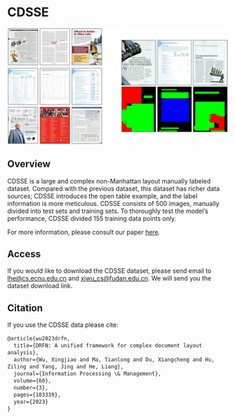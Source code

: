 # CDSSE

![Header](./CDSSE.jpg)

## Overview
CDSSE is a large and complex non-Manhattan layout manually labeled dataset. Compared with the previous dataset, this dataset has richer data sources; CDSSE introduces the open table example, and the label information is more meticulous. CDSSE consists of 500 images, manually divided into test sets and training sets. To thoroughly test the model’s performance, CDSSE divided 155 training data points only.


For more information, please consult our paper [here](https://doi.org/10.1016/j.ipm.2023.103339).



## Access
If you would like to download the CDSSE dataset, please send email to lhe@cs.ecnu.edu.cn and xjwu_cs@fudan.edu.cn. We will send you the dataset download link.



## Citation
If you use the CDSSE data please cite:
```
@article{wu2023drfn,
  title={DRFN: A unified framework for complex document layout analysis},  
  author={Wu, Xingjiao and Ma, Tianlong and Du, Xiangcheng and Hu, Ziling and Yang, Jing and He, Liang},  
  journal={Information Processing \& Management},  
  volume={60},  
  number={3},  
  pages={103339},  
  year={2023} 
}
```


